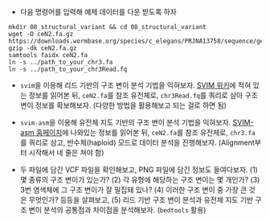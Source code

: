 - 다음 명령어를 입력해 예제 데이터를 다운 받도록 하자
```
mkdir 08_structural_variant && cd 08_structural_variant
wget -O ceN2.fa.gz https://downloads.wormbase.org/species/c_elegans/PRJNA13758/sequence/genomic/c_elegans.PRJNA13758.current.genomic.fa.gz
gzip -dk ceN2.fa.gz
samtools faidx ceN2.fa
ln -s ../path_to_your_chr3.fa
ln -s ../path_to_your_chr3Read.fq
```

- ```svim```을 이용해 리드 기반의 구조 변이 분석 기법을 익혀보자. [SVIM 위키](https://github.com/eldariont/svim/wiki)에 적혀 있는 정보를 읽어본 뒤, ```ceN2.fa```를 참조 유전체로, ```chr3Read.fq```를 쿼리로 삼아 구조 변이 정보를 확보해보자. (다양한 방법을 활용해보고 되는 걸로 하면 됨)

- ```svim-asm```을 이용해 유전체 지도 기반의 구조 변이 분석 기법을 익혀보자. [SVIM-asm 홈페이지](https://github.com/eldariont/svim-asm)에 나와있는 정보를 읽어본 뒤, ```ceN2.fa```를 참조 유전체로, ```chr3.fa```를 쿼리로 삼고, 반수체(haploid) 모드로 데이터 분석을 진행해보자. (Alignment부터 시작해서 네 줄은 쳐야 함)

- 두 파일에 담긴 VCF 파일을 확인해보고, PNG 파일에 담긴 정보도 들여다보자. (1) 몇 종류의 구조 변이가 있는가? (2) 각 유형에 해당하는 구조 변이는 몇 개인가? (3) 3번 염색체에 그 구조 변이가 잘 밀집돼 있나? (4) 이러한 구조 변이 중 가장 큰 것은 무엇인가?  등등을 살펴보고, (5) 리드 기반 구조 변이 분석과 유전체 지도 기반 구조 변이 분석의 공통점과 차이점을 분석해보자. (```bedtools``` 활용)
